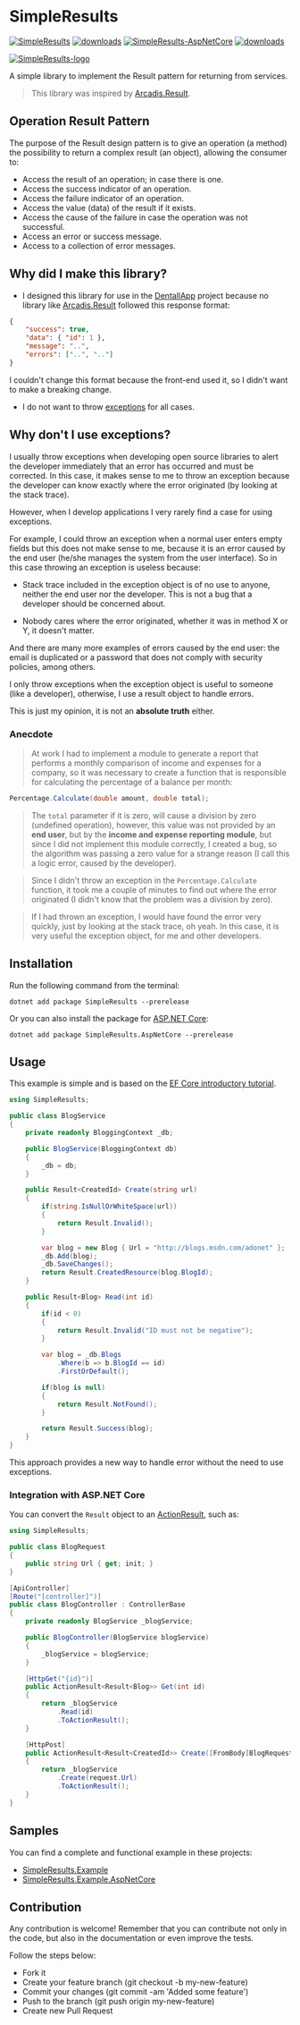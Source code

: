 # SimpleResults

[![SimpleResults](https://img.shields.io/nuget/vpre/SimpleResults?label=SimpleResults%20-%20nuget&color=red)](https://www.nuget.org/packages/SimpleResults)
[![downloads](https://img.shields.io/nuget/dt/SimpleResults?color=yellow)](https://www.nuget.org/packages/SimpleResults)
[![SimpleResults-AspNetCore](https://img.shields.io/nuget/vpre/SimpleResults.AspNetCore?label=SimpleResults.AspNetCore%20-%20nuget&color=red)](https://www.nuget.org/packages/SimpleResults.AspNetCore)
[![downloads](https://img.shields.io/nuget/dt/SimpleResults.AspNetCore?color=yellow)](https://www.nuget.org/packages/SimpleResults.AspNetCore)

[![SimpleResults-logo](https://raw.githubusercontent.com/MrDave1999/SimpleResults/master/SimpleResults-logo.png)](https://github.com/MrDave1999/SimpleResults)

A simple library to implement the Result pattern for returning from services.

> This library was inspired by [Arcadis.Result](https://github.com/ardalis/Result).

## Operation Result Pattern

The purpose of the Result design pattern is to give an operation (a method) the possibility to return a complex result (an object), allowing the consumer to:
- Access the result of an operation; in case there is one.
- Access the success indicator of an operation.
- Access the failure indicator of an operation.
- Access the value (data) of the result if it exists.
- Access the cause of the failure in case the operation was not successful.
- Access an error or success message.
- Access to a collection of error messages.

## Why did I make this library?

- I designed this library for use in the [DentallApp](https://github.com/DentallApp/back-end) project because no library like [Arcadis.Result](https://github.com/ardalis/Result) followed this response format:
```json
{
    "success": true,
    "data": { "id": 1 },
    "message": "..",
    "errors": ["..", ".."]
}
```
I couldn't change this format because the front-end used it, so I didn't want to make a breaking change.

- I do not want to throw [exceptions](https://learn.microsoft.com/en-us/dotnet/csharp/fundamentals/exceptions/using-exceptions) for all cases.

## Why don't I use exceptions?

I usually throw exceptions when developing open source libraries to alert the developer immediately that an error has occurred and must be corrected. In this case, it makes sense to me to throw an exception because the developer can know exactly where the error originated (by looking at the stack trace).

However, when I develop applications I very rarely find a case for using exceptions.

For example, I could throw an exception when a normal user enters empty fields but this does not make sense to me, because it is an error caused by the end user (he/she manages the system from the user interface). So in this case throwing an exception is useless because:
- Stack trace included in the exception object is of no use to anyone, neither the end user nor the developer. 
  This is not a bug that a developer should be concerned about.

- Nobody cares where the error originated, whether it was in method X or Y, it doesn't matter.

And there are many more examples of errors caused by the end user: the email is duplicated or a password that does not comply with security policies, among others.

I only throw exceptions when the exception object is useful to someone (like a developer), otherwise, I use a result object to handle errors.

This is just my opinion, it is not an **absolute truth** either.

### Anecdote
> At work I had to implement a module to generate a report that performs a monthly comparison of income and expenses for a company, so it was necessary to create a function that is responsible for calculating the percentage of a balance per month:
```cs
Percentage.Calculate(double amount, double total);
```
> The `total` parameter if it is zero, will cause a division by zero (undefined operation), however, this value was not provided by an **end user**, but by the **income and expense reporting module**, but since I did not implement this module correctly, I created a bug, so the algorithm was passing a zero value for a strange reason (I call this a logic error, caused by the developer). 

> Since I didn't throw an exception in the `Percentage.Calculate` function, it took me a couple of minutes to find out where the error originated (I didn't know that the problem was a division by zero).

> If I had thrown an exception, I would have found the error very quickly, just by looking at the stack trace, oh yeah. In this case, it is very useful the exception object, for me and other developers.

## Installation

Run the following command from the terminal:
```
dotnet add package SimpleResults --prerelease
```
Or you can also install the package for [ASP.NET Core](https://learn.microsoft.com/en-us/aspnet/core/introduction-to-aspnet-core?view=aspnetcore-7.0):
```
dotnet add package SimpleResults.AspNetCore --prerelease
```

## Usage

This example is simple and is based on the [EF Core introductory tutorial](https://learn.microsoft.com/en-us/ef/core/get-started/overview/first-app?tabs=netcore-cli).
```cs
using SimpleResults;

public class BlogService
{
    private readonly BloggingContext _db;

    public BlogService(BloggingContext db)
    {
        _db = db;
    }

    public Result<CreatedId> Create(string url)
    {
        if(string.IsNullOrWhiteSpace(url))
        {
            return Result.Invalid();
        }

        var blog = new Blog { Url = "http://blogs.msdn.com/adonet" };
        _db.Add(blog);
        _db.SaveChanges();
        return Result.CreatedResource(blog.BlogId);
    }

    public Result<Blog> Read(int id)
    {
        if(id < 0)
        {
            return Result.Invalid("ID must not be negative");
        }

        var blog = _db.Blogs
            .Where(b => b.BlogId == id)
            .FirstOrDefault();

        if(blog is null)
        {
            return Result.NotFound();
        }

        return Result.Success(blog);
    }
}
```
This approach provides a new way to handle error without the need to use exceptions.

### Integration with ASP.NET Core

You can convert the `Result` object to an [ActionResult](https://learn.microsoft.com/en-us/dotnet/api/microsoft.aspnetcore.mvc.actionresult-1?view=aspnetcore-7.0), such as:
```cs
using SimpleResults;

public class BlogRequest 
{ 
    public string Url { get; init; }
}

[ApiController]
[Route("[controller]")]
public class BlogController : ControllerBase
{
    private readonly BlogService _blogService;

    public BlogController(BlogService blogService)
    {
        _blogService = blogService;
    }

    [HttpGet("{id}")]
    public ActionResult<Result<Blog>> Get(int id)
    {
        return _blogService
            .Read(id)
            .ToActionResult();
    }

    [HttpPost]
    public ActionResult<Result<CreatedId>> Create([FromBody]BlogRequest request)
    {
        return _blogService
            .Create(request.Url)
            .ToActionResult();
    }
}
```

## Samples

You can find a complete and functional example in these projects:
- [SimpleResults.Example](https://github.com/MrDave1999/SimpleResults/tree/master/samples/SimpleResults.Example)
- [SimpleResults.Example.AspNetCore](https://github.com/MrDave1999/SimpleResults/tree/master/samples/SimpleResults.Example.AspNetCore)

## Contribution

Any contribution is welcome! Remember that you can contribute not only in the code, but also in the documentation or even improve the tests.

Follow the steps below:

- Fork it
- Create your feature branch (git checkout -b my-new-feature)
- Commit your changes (git commit -am 'Added some feature')
- Push to the branch (git push origin my-new-feature)
- Create new Pull Request